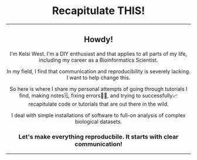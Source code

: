 <header>

<!--
 Recapitulate THIS!
 Hi! 
 I'm Kelsi West. I'm a DIY enthusiast and that applies to all parts of my life, including my career as a Bioinformatics Scientist. 
 In my field, I find that communication and reproducibility is severely lacking. I want to help change this. 
 So here is my process of going through tutorials I find, making notes, finding errors, and trying to successfully recapitulate code or tutorials that are out there in the wild. 
 I deal with simple installations of software, to full-on analysis of complex datasets. 

 Let's make everything reproducbile. It starts with clear communication! 

-->
# Recapitulate THIS!

 ---
## Howdy! 


 I'm Kelsi West. I'm a DIY enthusiast and that applies to all parts of my life, including my career as a Bioinformatics Scientist. 

 
 In my field, I find that communication and reproducibility is severely lacking. I want to help change this. 

 
 So here is where I share my personal attempts of going through tutorials I find, making notes🗒️, fixing errors🤞🏻, and trying to successfully📈 recapitulate code or tutorials that are out there in the wild. 

 
 I deal with simple installations of software to full-on analysis of complex biological datasets. 

 ### Let's make everything reproducbile. It starts with clear communication! 

---


